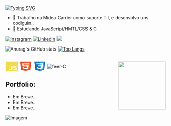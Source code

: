 [![Typing SVG](https://readme-typing-svg.herokuapp.com?font=fire+code&duration=3000&pause=1000&color=FFFFFF&center=true&vCenter=true&random=false&width=435&lines=Ol%C3%A1%2C+sou+Felipe+Santos;Programador+Junior)](https://git.io/typing-svg)

- 🔭 Trabalho na Midea Carrier como suporte T.I, e desenvolvo uns codiguin..
- 🌱 Estudando JavaScript/HMTL/CSS & C

 
<!-- Links -->
[![Instagram](https://img.shields.io/badge/Instagram-E4405F?style=for-the-badge&logo=instagram&logoColor=white)](https://www.instagram.com/feersantts?igsh=ZW53NDZ3aGhtampo&utm_source=qr)
[![LinkedIn](https://img.shields.io/badge/LinkedIn-0077B5?style=for-the-badge&logo=linkedin&logoColor=white)](https://www.linkedin.com/in/felipe-santos-19a654226/)
<a href = "felipe.rochav2s@gmail.com"><img src="https://img.shields.io/badge/-Gmail-%23333?style=for-the-badge&logo=gmail&logoColor=white" target="_blank"></a>

<!-- GithubStats -->
![Anurag's GitHub stats](https://github-readme-stats.vercel.app/api?username=feersantts&show_icons=true&theme=gotham)
[![Top Langs](https://github-readme-stats.vercel.app/api/top-langs/?username=feersantts&layout=compact&theme=gotham)](https://github.com/ArturBM/github-readme-stats)
<div style="display: inline_block"><br>
  <img align="center" alt="feer-Js" height="30" width="40" src="https://raw.githubusercontent.com/devicons/devicon/master/icons/javascript/javascript-plain.svg">
  <img align="center" alt="feer-HTML" height="30" width="40" src="https://raw.githubusercontent.com/devicons/devicon/master/icons/html5/html5-original.svg">
  <img align="center" alt="feer-CSS" height="30" width="40" src="https://raw.githubusercontent.com/devicons/devicon/master/icons/css3/css3-original.svg">
   <img align="center" alt="feer-C" height="30" width="40" src="https://cdn.jsdelivr.net/gh/devicons/devicon@latest/icons/c/c-original.svg">
  <img align="right" alt-"feerzin" height="150" width="150" src="feeer.jpg">
</div>

<!-- Portfolio -->
## Portfolio:
- Em Breve..
- Em Breve..
- Em Breve..

<!-- GIF -->
<p align="left">
  <img align="center" src="black_icon_white_background.png" alt="Imagem">
</p>
